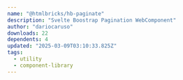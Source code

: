 ```yaml
---
name: "@htmlbricks/hb-paginate"
description: "Svelte Boostrap Pagination WebComponent"
author: "dariocaruso"
downloads: 22
dependents: 4
updated: "2025-03-09T03:10:33.825Z"
tags: 
  - utility
  - component-library
---
```

